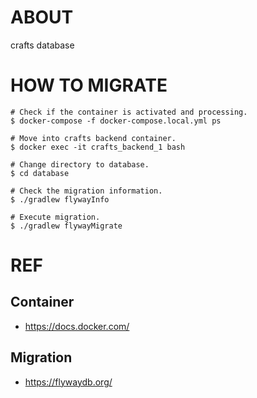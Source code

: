 # ABOUT
crafts database

# HOW TO MIGRATE
```shell
# Check if the container is activated and processing.
$ docker-compose -f docker-compose.local.yml ps

# Move into crafts backend container.
$ docker exec -it crafts_backend_1 bash

# Change directory to database.
$ cd database

# Check the migration information.
$ ./gradlew flywayInfo

# Execute migration.
$ ./gradlew flywayMigrate
```

# REF
## Container
- https://docs.docker.com/

## Migration
- https://flywaydb.org/